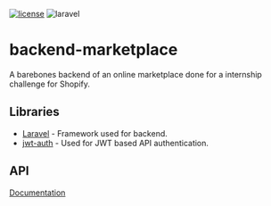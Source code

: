 [![license](https://img.shields.io/github/license/mashape/apistatus.svg)](LICENSE)
![laravel](https://img.shields.io/badge/laravel-v7.1.3-brightgreen.svg)

# backend-marketplace
A barebones backend of an online marketplace done for a internship challenge for Shopify.

## Libraries
- [Laravel](https://github.com/laravel/laravel) - Framework used for backend.
- [jwt-auth](https://github.com/tymondesigns/jwt-auth) - Used for JWT based API authentication.

## API
[Documentation](https://documenter.getpostman.com/view/4241142/SVmyQxLF?version=latest)
